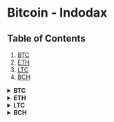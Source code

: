 # Bitcoin - Indodax

## Table of Contents
1. [BTC](#btc)
1. [ETH](#eth)
1. [LTC](#ltc)
1. [BCH](#bch)

<details>
  <summary><b id="btc">BTC</b></summary>

```18KKGv4b7QRgHNqKzpKDt4zNR6Et5NzC3M```
</details>

<details>
  <summary><b id="eth">ETH</b></summary>

```0x77feaa767d10dab4b42e68e264afbf012309f02e```
</details>

<details>
  <summary><b id="ltc">LTC</b></summary>

```LM1BeV6qkJRAGJonaCMn2YxjJCajqfAY6r```
</details>

<details>
  <summary><b id="bch">BCH</b></summary>

```bitcoincash:qzh8th4sy3u497cfuam4pl5n5hzux8hwqvtk4ygk32```
</details>

